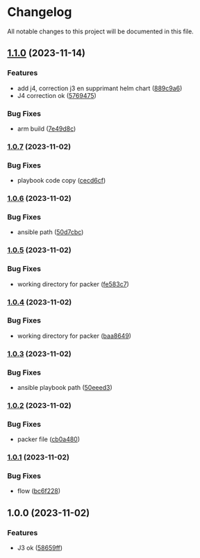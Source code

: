 # Changelog

All notable changes to this project will be documented in this file.

## [1.1.0](https://github.com/NomaDevops/ynov-devops/compare/v1.0.7...v1.1.0) (2023-11-14)


### Features

* add j4, correction j3 en supprimant helm chart ([889c9a6](https://github.com/NomaDevops/ynov-devops/commit/889c9a62c860bae714d373493c11e864b32afc86))
* J4 correction ok ([5769475](https://github.com/NomaDevops/ynov-devops/commit/576947595cabaabafa6b26aaf66e66346aa68e07))


### Bug Fixes

* arm build ([7e49d8c](https://github.com/NomaDevops/ynov-devops/commit/7e49d8c63125ed7013508c8942d96f73b709d16d))

### [1.0.7](https://github.com/NomaDevops/ynov-devops/compare/v1.0.6...v1.0.7) (2023-11-02)


### Bug Fixes

* playbook code copy ([cecd6cf](https://github.com/NomaDevops/ynov-devops/commit/cecd6cf0e7b091a7b971054c145ff4be7246f4ad))

### [1.0.6](https://github.com/NomaDevops/ynov-devops/compare/v1.0.5...v1.0.6) (2023-11-02)


### Bug Fixes

* ansible path ([50d7cbc](https://github.com/NomaDevops/ynov-devops/commit/50d7cbc5c54de55305a838bd82965293fc1f94c6))

### [1.0.5](https://github.com/NomaDevops/ynov-devops/compare/v1.0.4...v1.0.5) (2023-11-02)


### Bug Fixes

* working directory for packer ([fe583c7](https://github.com/NomaDevops/ynov-devops/commit/fe583c73b359f398c00678510e88769f8c4d081e))

### [1.0.4](https://github.com/NomaDevops/ynov-devops/compare/v1.0.3...v1.0.4) (2023-11-02)


### Bug Fixes

* working directory for packer ([baa8649](https://github.com/NomaDevops/ynov-devops/commit/baa864916aa04e03206ce80bf1b6885994c40fad))

### [1.0.3](https://github.com/NomaDevops/ynov-devops/compare/v1.0.2...v1.0.3) (2023-11-02)


### Bug Fixes

* ansible playbook path ([50eeed3](https://github.com/NomaDevops/ynov-devops/commit/50eeed351131bbb577d2af84af8f3921d48feaf9))

### [1.0.2](https://github.com/NomaDevops/ynov-devops/compare/v1.0.1...v1.0.2) (2023-11-02)


### Bug Fixes

* packer file ([cb0a480](https://github.com/NomaDevops/ynov-devops/commit/cb0a48044b373a2f2ef6a4464fefd398edd49218))

### [1.0.1](https://github.com/NomaDevops/ynov-devops/compare/v1.0.0...v1.0.1) (2023-11-02)


### Bug Fixes

* flow ([bc6f228](https://github.com/NomaDevops/ynov-devops/commit/bc6f228e2343a960442f1c95ead136d44e3c38d4))

## 1.0.0 (2023-11-02)


### Features

* J3 ok ([58659ff](https://github.com/NomaDevops/ynov-devops/commit/58659ff5cdc5ffff73d806c0d58d22a4b2641aa6))
